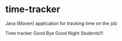 # time-tracker
Java (Maven) application for tracking time on the job

Time tracker
Good Bye
Good Night Students!!!
